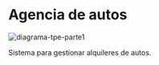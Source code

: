# Agencia de autos

![diagrama-tpe-parte1](https://github.com/user-attachments/assets/baf70e96-a625-4f8b-8c97-a1479cff3c6f)

Sistema para gestionar alquileres de autos.
